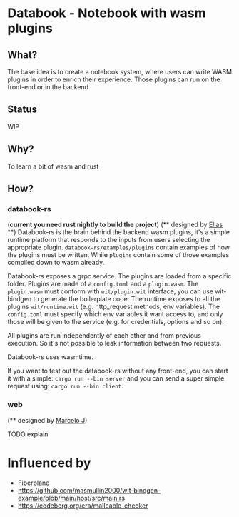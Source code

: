 # Databook - Notebook with wasm plugins

## What?

The base idea is to create a notebook system, where users can write WASM plugins in order to enrich their experience. Those plugins can run on the front-end or in the backend.

## Status

WIP

## Why?

To learn a bit of wasm and rust

## How?

### databook-rs

(**current you need rust nightly to build the project**)
(** designed by [Elias](https://elias.sh) **)
Databook-rs is the brain behind the backend wasm plugins, it's a simple runtime platform that responds to the inputs from users selecting the appropriate plugin. `databook-rs/examples/plugins` contain examples of how the plugins must be written. While `plugins` contain some of those examples compiled down to wasm already. 

Databook-rs exposes a grpc service. The plugins are loaded from a specific folder. Plugins are made of a `config.toml` and a `plugin.wasm`. The `plugin.wasm` must conform with `wit/plugin.wit` interface, you can use wit-bindgen to generate the boilerplate code. The runtime exposes to all the plugins `wit/runtime.wit` (e.g. http_request methods, env variables). The `config.toml` must specify which env variables it want access to, and only those will be given to the service (e.g. for credentials, options and so on).

All plugins are run independently of each other and from previous execution. So it's not possible to leak information between two requests.

Databook-rs uses wasmtime.

If you want to test out the databook-rs without any front-end, you can start it with a simple: `cargo run --bin server` and you can send a super simple request using: `cargo run --bin client`.

### web
(** designed by [Marcelo J](https://codeberg.org/marceloadsj1))

TODO explain


# Influenced by

- Fiberplane
- https://github.com/masmullin2000/wit-bindgen-example/blob/main/host/src/main.rs
- https://codeberg.org/era/malleable-checker 

